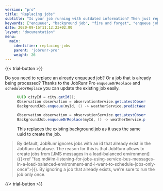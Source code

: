```yaml
---
version: "pro"
title: "Replacing jobs"
subtitle: "Is your job running with outdated information? Then just replace it..."
keywords: ["enqueue", "background job", "fire and forget", "enqueue jobs in bulk", "outdated information", "replacing jobs", "running with outdated information"]
date: 2020-09-16T11:12:23+02:00
layout: "documentation"
menu: 
  main: 
    identifier: replacing-jobs
    parent: 'jobrunr-pro'
    weight: 26
---
```

{{< trial-button >}}

Do you need to replace an already enqueued job? Or a job that is already being processed? Thanks to the JobRunr Pro `enqueueOrReplace` and `scheduleOrReplace` you can update the existing job easily.

<figure>

```java
UUID cityId = city.getId();
Observation observation = observationService.getLatestObservation(cityId); // the original observation
BackgroundJob.enqueue(myId, () -> weatherService.predictWeather(cityId, observation));

Observation observation = observationService.getLatestObservation(cityId); // the updated observation after a storm
BackgroundJob.enqueueOrReplace(myId, () -> weatherService.predictWeather(cityId, observation));
```
<figcaption>This replaces the existing background job as it uses the same uuid to create the job.</figcaption>
</figure>

> By default, JobRunr ignores jobs with an id that already exist in the JobRunr database. The reason for this is that JobRunr allows to create jobs from [JMS messages in a load-balanced environment]({{<ref "faq.md#im-listening-for-jobs-using-service-bus-messages-in-a-load-balanced-environment-and-i-want-to-schedule-jobs-only-once">}}). By ignoring a job that already exists, we're sure to run the job only once.

{{< trial-button >}}